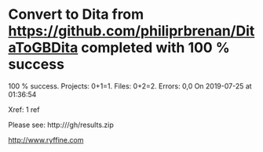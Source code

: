 # Convert  to Dita from https://github.com/philiprbrenan/DitaToGBDita  completed with 100 % success

100 % success. Projects: 0+1=1.  Files: 0+2=2. Errors: 0,0  On 2019-07-25 at 01:36:54

Xref: 1 ref

Please see: http:///gh/results.zip

http://www.ryffine.com

